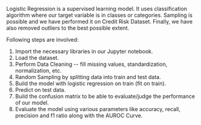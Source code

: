 Logistic Regression is a supervised learning model. It uses classification algorithm where our target variable is in classes or categories. Sampling is possible and we have performed it on Credit Risk Dataset. Finally, we have also removed outliers to the best possible extent.

Following steps are involved:

1. Import the necessary libraries in our Jupyter notebook.
2. Load the dataset.
3. Perform Data Cleaning -- fill missing values, standardization, normalization, etc.
4. Random Sampling by splitting data into train and test data.
5. Build the model with logistic regression on train (fit on train).
6. Predict on test data.
7. Build the confusion matrix to be able to evaluate/judge the performance of our model.
8. Evaluate the model using various parameters like accuracy, recall, precision and f1 ratio along with the AUROC Curve.
